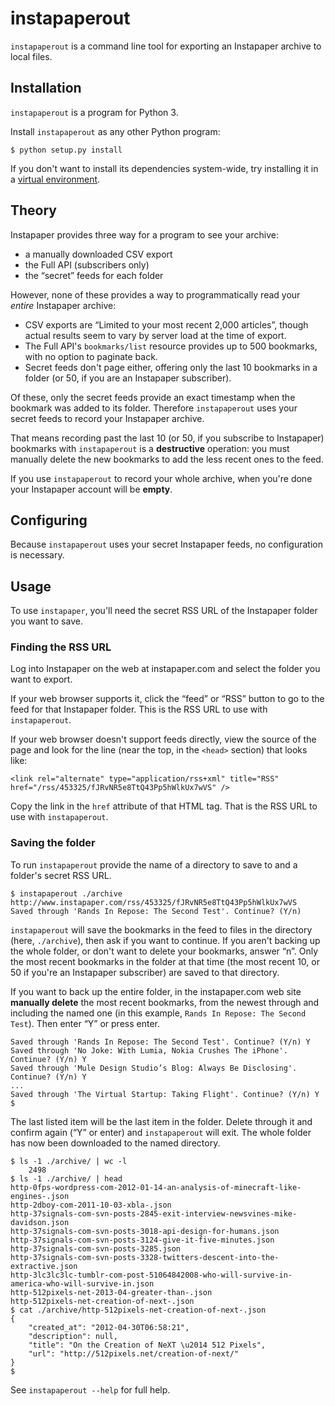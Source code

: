 # instapaperout #

`instapaperout` is a command line tool for exporting an Instapaper archive to local files.


## Installation ##

`instapaperout` is a program for Python 3.

Install `instapaperout` as any other Python program:

    $ python setup.py install

If you don't want to install its dependencies system-wide, try installing it in a [virtual environment](http://www.virtualenv.org/).


## Theory ##

Instapaper provides three way for a program to see your archive:

* a manually downloaded CSV export
* the Full API (subscribers only)
* the “secret” feeds for each folder

However, none of these provides a way to programmatically read your *entire* Instapaper archive:

* CSV exports are “Limited to your most recent 2,000 articles”, though actual results seem to vary by server load at the time of export.
* The Full API's `bookmarks/list` resource provides up to 500 bookmarks, with no option to paginate back.
* Secret feeds don't page either, offering only the last 10 bookmarks in a folder (or 50, if you are an Instapaper subscriber).

Of these, only the secret feeds provide an exact timestamp when the bookmark was added to its folder. Therefore `instapaperout` uses your secret feeds to record your Instapaper archive.

That means recording past the last 10 (or 50, if you subscribe to Instapaper) bookmarks with `instapaperout` is a **destructive** operation: you must manually delete the new bookmarks to add the less recent ones to the feed.

If you use `instapaperout` to record your whole archive, when you're done your Instapaper account will be **empty**.


## Configuring ##

Because `instapaperout` uses your secret Instapaper feeds, no configuration is necessary.


## Usage ##

To use `instapaper`, you'll need the secret RSS URL of the Instapaper folder you want to save.

### Finding the RSS URL ###

Log into Instapaper on the web at instapaper.com and select the folder you want to export.

If your web browser supports it, click the “feed” or “RSS” button to go to the feed for that Instapaper folder. This is the RSS URL to use with `instapaperout`.

If your web browser doesn't support feeds directly, view the source of the page and look for the line (near the top, in the `<head>` section) that looks like:

    <link rel="alternate" type="application/rss+xml" title="RSS" href="/rss/453325/fJRvNR5e8TtQ43Pp5hWlkUx7wVS" />

Copy the link in the `href` attribute of that HTML tag. That is the RSS URL to use with `instapaperout`.

### Saving the folder ###

To run `instapaperout` provide the name of a directory to save to and a folder's secret RSS URL.

    $ instapaperout ./archive http://www.instapaper.com/rss/453325/fJRvNR5e8TtQ43Pp5hWlkUx7wVS
    Saved through 'Rands In Repose: The Second Test'. Continue? (Y/n)

`instapaperout` will save the bookmarks in the feed to files in the directory (here, `./archive`), then ask if you want to continue. If you aren't backing up the whole folder, or don't want to delete your bookmarks, answer “n”. Only the most recent bookmarks in the folder at that time (the most recent 10, or 50 if you're an Instapaper subscriber) are saved to that directory.

If you want to back up the entire folder, in the instapaper.com web site **manually delete** the most recent bookmarks, from the newest through and including the named one (in this example, `Rands In Repose: The Second Test`). Then enter “Y” or press enter.

    Saved through 'Rands In Repose: The Second Test'. Continue? (Y/n) Y
    Saved through 'No Joke: With Lumia, Nokia Crushes The iPhone'. Continue? (Y/n) Y
    Saved through 'Mule Design Studio’s Blog: Always Be Disclosing'. Continue? (Y/n) Y
    ...
    Saved through 'The Virtual Startup: Taking Flight'. Continue? (Y/n) Y
    $

The last listed item will be the last item in the folder. Delete through it and confirm again (“Y” or enter) and `instapaperout` will exit. The whole folder has now been downloaded to the named directory.

    $ ls -1 ./archive/ | wc -l
        2498
    $ ls -1 ./archive/ | head
    http-0fps-wordpress-com-2012-01-14-an-analysis-of-minecraft-like-engines-.json
    http-2dboy-com-2011-10-03-xbla-.json
    http-37signals-com-svn-posts-2845-exit-interview-newsvines-mike-davidson.json
    http-37signals-com-svn-posts-3018-api-design-for-humans.json
    http-37signals-com-svn-posts-3124-give-it-five-minutes.json
    http-37signals-com-svn-posts-3285.json
    http-37signals-com-svn-posts-3328-twitters-descent-into-the-extractive.json
    http-3lc3lc3lc-tumblr-com-post-51064842008-who-will-survive-in-america-who-will-survive-in.json
    http-512pixels-net-2013-04-greater-than-.json
    http-512pixels-net-creation-of-next-.json
    $ cat ./archive/http-512pixels-net-creation-of-next-.json
    {
        "created_at": "2012-04-30T06:58:21",
        "description": null,
        "title": "On the Creation of NeXT \u2014 512 Pixels",
        "url": "http://512pixels.net/creation-of-next/"
    }
    $

See `instapaperout --help` for full help.
